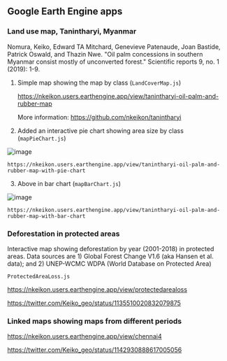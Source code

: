## Google Earth Engine apps
### Land use map, Tanintharyi, Myanmar 

Nomura, Keiko, Edward TA Mitchard, Genevieve Patenaude, Joan Bastide, Patrick Oswald, and Thazin Nwe. "Oil palm concessions in southern Myanmar consist mostly of unconverted forest." Scientific reports 9, no. 1 (2019): 1-9.

1. Simple map showing the map by class (`LandCoverMap.js`)

    https://nkeikon.users.earthengine.app/view/tanintharyi-oil-palm-and-rubber-map

    More information: https://github.com/nkeikon/tanintharyi

2. Added an interactive pie chart showing area size by class (`mapPieChart.js`)

![image](https://github.com/nkeikon/earthengine-apps/raw/master/pie.gif)

    https://nkeikon.users.earthengine.app/view/tanintharyi-oil-palm-and-rubber-map-with-pie-chart

3. Above in bar chart (`mapBarChart.js`)

![image](https://github.com/nkeikon/earthengine-apps/raw/master/bar.gif)

    https://nkeikon.users.earthengine.app/view/tanintharyi-oil-palm-and-rubber-map-with-bar-chart

### Deforestation in protected areas
Interactive map showing deforestation by year (2001-2018) in protected areas. Data sources are 1) Global Forest Change V1.6 (aka Hansen et al. data); and 2) UNEP-WCMC WDPA (World Database on Protected Area)

`ProtectedAreaLoss.js`

https://nkeikon.users.earthengine.app/view/protectedarealoss

https://twitter.com/Keiko_geo/status/1135510020832079875

### Linked maps showing maps from different periods
https://nkeikon.users.earthengine.app/view/chennai4

https://twitter.com/Keiko_geo/status/1142930888617005056
